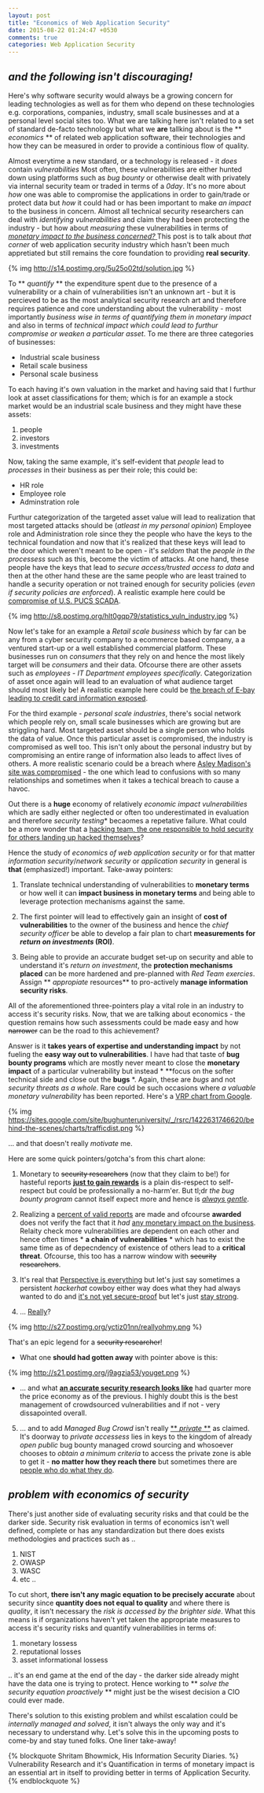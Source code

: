 ```yaml
---
layout: post
title: "Economics of Web Application Security"
date: 2015-08-22 01:24:47 +0530
comments: true
categories: Web Application Security
---
```


## *and the following isn't discouraging!*

Here's why software security would always be a growing concern for leading technologies as well as for them who depend on these technologies e.g. corporations, companies, industry, small scale businesses and at a personal level social sites too. What we are talking here isn't related to a set of standard de-facto technology but what we **are** tallking about is the ** *economics* ** of related web application software, their technologies and how they can be measured in order to provide a continious flow of quality.

<!-- more -->

Almost everytime a new standard, or a technology is released - it *does* contain *vulnerabilities* Most often, these vulnerabilities are either hunted down using platforms such as *bug bounty* or otherwise dealt with privately via internal security team or traded in terms of a *0day*. It's no more about *how* one was able to compromise the applications in order to gain/trade or protect data but *how* it could had or has been important to make *an impact* to the business in concern. Almost all technical security researchers can deal with *identifying vulnerabilities* and claim they had been protecting the industry - but how about *measuring* these vulnerabilities in terms of <u>*monetary impact to the business concerned?* </u>  This post is to talk about *that corner* of web application security industry which hasn't been much appretiated but still remains the core foundation to providing **real security**.

{% img http://s14.postimg.org/5u25o02td/solution.jpg %}

To ** *quantify* ** the expenditure spent due to  the presence of a vulnerability or a chain of vulnerabilities isn't an unknown art - but it is percieved to be as the most analytical security research art and therefore requires patience and core understanding about the vulnerability - most importantly *business wise in terms of quantifying them in monetary impact* and also in terms of *technical impact which could lead to furthur compromise or weaken a particular asset*. To me there are three categories of businesses:

* Industrial scale business
* Retail scale business
* Personal scale business

To each having it's own valuation in the market and having said that I furthur look at asset classifications for them; which is for an example a stock market would be an industrial scale business and they might have these assets:

1. people
2. investors
3. investments

Now, taking the same example, it's self-evident that *people* lead to *processes* in their business as per their role; this could be:

* HR role
* Employee role
* Adminstration role

Furthur categorization of the targeted asset value will lead to realization that most targeted attacks should be (*atleast in my personal opinion*) Employee role and Administration role since they the people who have the keys to the technical foundation and now that it's realized that these keys will lead to the door which weren't meant to be open - it's *seldom* that the *people in the processess* such as this, become the victim of attacks. At one hand, these people have the keys that lead to *secure access/trusted access to data* and then at the other hand these are the same people who are least trained to handle a security operation or not trained enough for security policies (*even if security policies are enforced*). A realistic example here could be [compromise of U.S. PUCS SCADA](http://www.tripwire.com/state-of-security/incident-detection/dhs-confirms-u-s-public-utilitys-control-system-was-hacked/).

{% img http://s8.postimg.org/hlt0gqp79/statistics_vuln_industry.jpg %}

Now let's take for an example a *Retail scale business* which by far can be any from a cyber security company to a ecommerce based company, a a ventured start-up or a well established commercial platform. These businesses run on *consumers* that they rely on and hence the most likely target will be *consumers* and their data. Ofcourse there are other assets such as *employees* - *IT Department employees specifically*. Categorization of asset once again will lead to an evaluation of what audience target should most likely be! A realistic example here could be [the breach of E-bay leading to credit card information exposed](http://www.techworld.com/news/e-commerce/e-bay-magento-e-commerce-platform-hacked-by-credit-card-fraudsters-3617851/).

For the third example - *personal scale industries*, there's social network which people rely on, small scale businesses which are growing but are striggling hard. Most targeted asset should be a single person who holds the data of value. Once this particular asset is compromised, the industry is compromised as well too. This isn't only about the personal industry but by compromising an entire range of information also leads to affect lives of others. A more realistic scenario could be a breach where [Asley Madison's site was compromised](http://edition.cnn.com/2015/08/20/us/josh-duggar-ashley-madison/) - the one which lead to confusions with so many relationships and sometimes when it takes a techical breach to cause a havoc.  

Out there is a **huge** economy of relatively *economic impact vulnerabilities* which are sadly either neglected or often too underestimated in evaluation and therefore *security testing** becaomes a repetative failure. What could be a more wonder that a [hacking team, the one responsible to hold security for others landing up hacked themselves](http://www.csoonline.com/article/2943968/data-breach/hacking-team-hacked-attackers-claim-400gb-in-dumped-data.html)?

Hence the study of *economics of web application security* or for that matter *information security*/*network security* or *application security* in general is **that** (emphasized!) important. Take-away pointers:

1. Translate technical understanding of vulnerabilities to **monetary terms** or how well it can **impact business in monetary terms** and being able to leverage protection mechanisms against the same.

2. The first pointer will lead to effectively gain an insight of **cost of vulnerabilities** to the owner of the business and hence the *chief security officer* be able to develop a fair plan to chart **measurements for *return on investments* (ROI)**.

3. Being able to provide an accurate budget set-up on security and able to understand it's *return on investment*, the **protection mechanisms placed** can be more hardened and pre-planned with *Red Team exercies*.  Assign ** *appropiate* resources** to pro-actively **manage information security risks**.

All of the aforementioned three-pointers play a vital role in an industry to access it's security risks. Now, that we are talking about economics - the question remains how such assessments could be made easy and how ~~narrower~~ can be the road to this achievement? 

Answer is it **takes years of expertise and understanding impact** by not fueling the **easy way out to vulnerabilities**. I have had that taste of **bug bounty programs** which are mostly never meant to close the **monetary impact** of a particular vulnerability but instead * **focus on the softer technical side and close out the **bugs** *. Again, these are *bugs* and not *security threats as a whole*. Rare could be such occasions where *a valuable monetary vulnerability* has been reported. Here's a [VRP chart from Google](https://sites.google.com/site/bughunteruniversity/behind-the-scenes/charts).

{% img https://sites.google.com/site/bughunteruniversity/_/rsrc/1422631746620/behind-the-scenes/charts/trafficdist.png %}

...  and that doesn't really *motivate* me. 

Here are some quick pointers/gotcha's from this chart alone:

1. Monetary to ~~security researchers~~ (now that they claim to be!) for hasteful reports [**just to gain rewards**](https://www.bbhq.net/forums/topic/3/adobe-what-a-joke) is a plain dis-respect to self-respect but could be professionally a no-harm'er. But tl;dr *the bug bounty program* cannot itself expect more and hence is [*always gentle*](http://thehackernews.com/2013/10/Yahoo-bug-bounty-program-reward-vulnerability.html).

2. Realizing a [percent of valid reports](https://www.facebook.com/notes/facebook-bug-bounty/bug-bounty-highlights-and-updates/818902394790655) are made and ofcourse **awarded** does not verify the fact that it *had* [any monetary impact on the business](http://shubh.am/the-deterioration-of-unmanaged-bug-bounties/). Relaity check more vulnerabilities are dependent on each other and hence often times * **a chain of vulnerabilities** * which has to exist the same time as of depecndency of existence of others lead to a **critical threat**. Ofcourse, this too has a narrow window with ~~security researchers~~.

3. It's real that [Perspective is everything](https://www.offensive-security.com/offsec/bug-bounty-program-insights/) but let's just say sometimes a persistent *hackerhat* cowboy either way does what they had always wanted to do and [it's not yet secure-proof](https://www.exploit-db.com/papers/15823/) but let's just [stay strong](https://www.offensive-security.com/backtrack/offsec-web-server-hacked/).

4.  ... [Really](https://medium.com/@Anonymous_India/the-truth-about-nakul-mohan-7e9c84d733c9)?

{% img http://s27.postimg.org/yctiz01nn/reallyohmy.png %}

That's an epic legend for a ~~security researcher~~!

- What one **should had gotten away** with pointer above is this:

{% img http://s21.postimg.org/j9agzia53/youget.png %}

- ... and what [**<u>an accurate security research looks like</u>**](http://www.ubercomp.com/posts/2014-01-16_facebook_remote_code_execution) had quarter more the price economy as of the previous. I highly doubt this is the best management of crowdsourced vulnerabilities and if not - very dissapointed overall.

5. ... and to add *Managed Bug Crowd* isn't really [** *private* **](https://engineering.linkedin.com/security/our-private-bug-bounty-program-reducing-vulnerabilities-leveraging-expert-crowds) as claimed. It's doorway to *private accessess* lies in keys to the kingdom of already *open public* bug bounty managed crowd sourcing and whosoever chooses to *obtain a minimum criteria* to access the private zone is able to get it - **no matter how they reach there** but sometimes there are [people who do what they do](http://homakov.blogspot.in/2014/02/how-i-hacked-github-again.html).

## *problem with economics of security*

There's just another side of evaluating security risks and that could be the darker side. Security risk evaluation in terms of economics isn't well defined, complete or has any standardization but there does exists methodologies and practices such as ..

1. NIST
2. OWASP
3. WASC
4. etc ..

To cut short, **there isn't any magic equation to be precisely accurate** about security since **quantity does not equal to quality** and where there is *quality*, it isn't necessary the *risk is accessed by the brighter side*. What this means is if organizations haven't yet taken the appropriate measures to access it's security risks and quantify vulnerabilities in terms of:

1. monetary lossess
2. reputational losses
2. asset informational lossess

.. it's an end game at the end of the day - the darker side already might have the data one is trying to protect. Hence working to ** *solve the security equation proactively* ** might just be the wisest decision a CIO could ever made.

There's solution to this existing problem and whilst escalation could be *internally managed and solved*, it isn't always the only way and it's necessary to understand why. Let's solve this in the upcoming posts to come-by and stay tuned folks. One liner take-away!

{% blockquote Shritam Bhowmick, His Information Security Diaries. %}
 Vulnerability Research and it's Quantification in terms of monetary impact is an essential art in itself to providing better in terms of Application Security.
 {% endblockquote %}